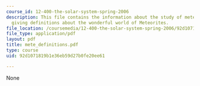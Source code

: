 ```yaml
---
course_id: 12-400-the-solar-system-spring-2006
description: This file contains the information about the study of meteorites and
  giving definitions about the wonderful world of Meteorites.
file_location: /coursemedia/12-400-the-solar-system-spring-2006/92d1071819b1e36eb59d27b0fe20ee61_mete_definitions.pdf
file_type: application/pdf
layout: pdf
title: mete_definitions.pdf
type: course
uid: 92d1071819b1e36eb59d27b0fe20ee61

---
```

None